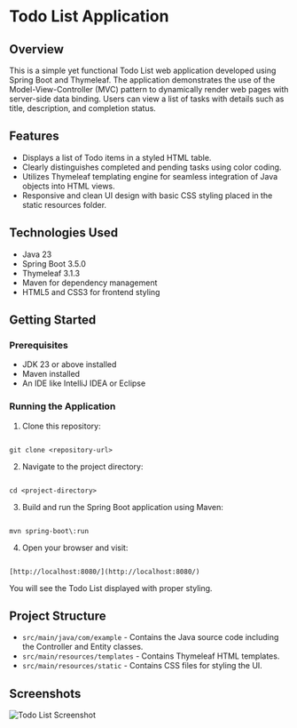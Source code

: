 
# Todo List Application

## Overview
This is a simple yet functional Todo List web application developed using Spring Boot and Thymeleaf. The application demonstrates the use of the Model-View-Controller (MVC) pattern to dynamically render web pages with server-side data binding. Users can view a list of tasks with details such as title, description, and completion status.

## Features
- Displays a list of Todo items in a styled HTML table.
- Clearly distinguishes completed and pending tasks using color coding.
- Utilizes Thymeleaf templating engine for seamless integration of Java objects into HTML views.
- Responsive and clean UI design with basic CSS styling placed in the static resources folder.

## Technologies Used
- Java 23
- Spring Boot 3.5.0
- Thymeleaf 3.1.3
- Maven for dependency management
- HTML5 and CSS3 for frontend styling

## Getting Started

### Prerequisites
- JDK 23 or above installed
- Maven installed
- An IDE like IntelliJ IDEA or Eclipse

### Running the Application
1. Clone this repository:
```

git clone <repository-url>

```
2. Navigate to the project directory:
```

cd <project-directory>

```
3. Build and run the Spring Boot application using Maven:
```

mvn spring-boot\:run

```
4. Open your browser and visit:
```

[http://localhost:8080/](http://localhost:8080/)

```
You will see the Todo List displayed with proper styling.

## Project Structure
- `src/main/java/com/example` - Contains the Java source code including the Controller and Entity classes.
- `src/main/resources/templates` - Contains Thymeleaf HTML templates.
- `src/main/resources/static` - Contains CSS files for styling the UI.

## Screenshots
![Todo List Screenshot](https://github.com/user-attachments/assets/670ebd32-66eb-4de8-9402-eefecbd14c3a)




